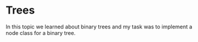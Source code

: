 # Trees

In this topic we learned about binary trees and my task was to implement a node class for a binary tree.
